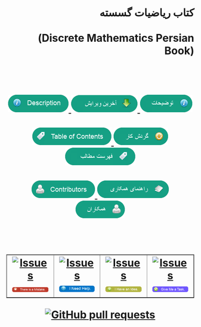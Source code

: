 <h1 align="right">
    کتاب ریاضیات گسسته
    <br/>
    <br/>
    (Discrete Mathematics Persian Book)
<h1/>

<br/>
<p align="center">
    <a href="https://github.com/OpenBookshelf/DiscreteMathematics-Persian/blob/master/Docs/README.en-US.md">
        <img src="https://github.com/OpenBookshelf/DiscreteMathematics-Persian/blob/master/Docs/README.en-US.png"/>
    </a>
    <a href="https://github.com/OpenBookshelf/DiscreteMathematics-Persian/releases/download/27.Feb.2021/Discrete.Mathematics.Persian.pdf">
        <img src="https://github.com/OpenBookshelf/DiscreteMathematics-Persian/blob/master/Docs/TLRE-Download.png"/>
    </a>
    <a href="https://github.com/OpenBookshelf/DiscreteMathematics-Persian/blob/master/Docs/README.fa-IR.md">
        <img src="https://github.com/OpenBookshelf/DiscreteMathematics-Persian/blob/master/Docs/README.fa-IR.png"/>
    </a>
    <br />
    <br />
    <a href="https://github.com/OpenBookshelf/DiscreteMathematics-Persian/wiki">
        <img src="https://github.com/OpenBookshelf/DiscreteMathematics-Persian/blob/master/Docs/TOC.en-US.png"/>
    </a>
    <a href="https://trello.com/b/YAIvwS4O/dm-book">
        <img src="https://github.com/OpenBookshelf/DiscreteMathematics-Persian/blob/master/Docs/WORKFLOW.png"/>
    </a>
    <a href="https://github.com/OpenBookshelf/DiscreteMathematics-Persian/wiki">
        <img src="https://github.com/OpenBookshelf/DiscreteMathematics-Persian/blob/master/Docs/TOC.fa-IR.png"/>
    </a>
    <br />
    <br />
    <a href="https://github.com/OpenBookshelf/DiscreteMathematics-Persian/blob/master/Docs/CONTRIBUTORS.md">
        <img src="https://github.com/OpenBookshelf/DiscreteMathematics-Persian/blob/master/Docs/CONTRIBUTORS.en-US.png"/>
    </a>
    <a href="https://github.com/OpenBookshelf/DiscreteMathematics-Persian/blob/master/Docs/CONTRIBUTION.md">
        <img src="https://github.com/OpenBookshelf/DiscreteMathematics-Persian/blob/master/Docs/CONTRIBUTION.png"/>
    </a>
    <a href="https://github.com/OpenBookshelf/DiscreteMathematics-Persian/blob/master/Docs/CONTRIBUTORS.md">
        <img src="https://github.com/OpenBookshelf/DiscreteMathematics-Persian/blob/master/Docs/CONTRIBUTORS.fa-IR.png"/>
    </a>
</p>

<br/>
<table border="none">
    <tr>
        <td align="center" border="none">
            <a href="https://github.com/OpenBookshelf/DiscreteMathematics-Persian/labels/Mistake">
                <img alt="Issues" src="https://img.shields.io/github/issues/OpenBookshelf/DiscreteMathematics-Persian/Mistake?color=d73a4a" />
            </a>
            <a href="#">
                <img alt="Issues" src="https://github.com/OpenBookshelf/DiscreteMathematics-Persian/blob/master/Docs/NewMistake.png" />
            </a>
        </td>
        <td align="center" border="none">
            <a href="https://github.com/OpenBookshelf/DiscreteMathematics-Persian/labels/HelpWanted">
                <img alt="Issues" src="https://img.shields.io/github/issues/OpenBookshelf/DiscreteMathematics-Persian/HelpWanted?color=0075ca" />
            </a>
            <a href="#">
                <img alt="Issues" src="https://github.com/OpenBookshelf/DiscreteMathematics-Persian/blob/master/Docs/NewHelpWanted.png" />
            </a>
        </td>
        <td align="center" border="none">
            <a href="https://github.com/OpenBookshelf/DiscreteMathematics-Persian/labels/Suggestion">
                <img alt="Issues" src="https://img.shields.io/github/issues/OpenBookshelf/DiscreteMathematics-Persian/Suggestion?color=008675" />
            </a>
            <a href="#">
                <img alt="Issues" src="https://github.com/OpenBookshelf/DiscreteMathematics-Persian/blob/master/Docs/NewSuggestion.png" />
            </a>
        </td>
        <td align="center" border="none">
            <a href="https://github.com/OpenBookshelf/DiscreteMathematics-Persian/labels/AcceptResponsibility">
                <img alt="Issues" src="https://img.shields.io/github/issues/OpenBookshelf/DiscreteMathematics-Persian/AcceptResponsibility?color=7057ff" />
            </a>
            <a href="#">
                <img alt="Issues" src="https://github.com/OpenBookshelf/DiscreteMathematics-Persian/blob/master/Docs/NewAcceptResponsibility.png" />
            </a>
        </td>
    </tr>
</table>
    
<p align="center">
    <a href="https://github.com/OpenBookshelf/DiscreteMathematics-Persian/pulls">
        <img alt="GitHub pull requests" src="https://img.shields.io/github/issues-pr/OpenBookshelf/DiscreteMathematics-Persian?color=e4e669" />
    </a>
</p>
